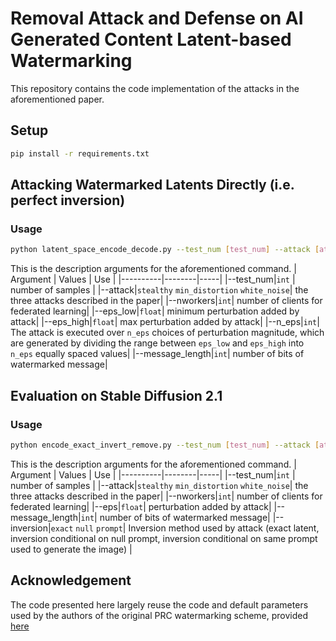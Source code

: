 # Removal Attack and Defense on AI Generated Content Latent-based Watermarking

This repository contains the code implementation of the attacks in the aforementioned paper.


## Setup

```bash
pip install -r requirements.txt
```

## Attacking Watermarked Latents Directly (i.e. perfect inversion)

### Usage

```bash 
python latent_space_encode_decode.py --test_num [test_num] --attack [attack] --eps_low [eps_low] --eps_high [eps_high] --n_eps [n_eps] --message_length [message_length]
```
This is the description arguments for the aforementioned command. 
| Argument | Values | Use |
|----------|--------|-----|
|--test_num|`int` | number of samples |
|--attack|`stealthy` `min_distortion` `white_noise`| the three attacks described in the paper|
|--nworkers|`int`| number of clients for federated learning|
|--eps_low|`float`| minimum perturbation added by attack|
|--eps_high|`float`| max perturbation added by attack|
|--n_eps|`int`| The attack is executed over `n_eps` choices of perturbation magnitude, which are generated by dividing the range between `eps_low` and `eps_high` into `n_eps` equally spaced values|
|--message_length|`int`| number of bits of watermarked message|


## Evaluation on Stable Diffusion 2.1

### Usage

```bash 
python encode_exact_invert_remove.py --test_num [test_num] --attack [attack] --eps [eps] --message_length [message_length] --inversion [inversion]
```
This is the description arguments for the aforementioned command. 
| Argument | Values | Use |
|----------|--------|-----|
|--test_num|`int` | number of samples |
|--attack|`stealthy` `min_distortion` `white_noise`| the three attacks described in the paper|
|--nworkers|`int`| number of clients for federated learning|
|--eps|`float`| perturbation added by attack|
|--message_length|`int`| number of bits of watermarked message|
|--inversion|`exact` `null` `prompt`| Inversion method used by attack (exact latent, inversion conditional on null prompt, inversion conditional on same prompt used to generate the image) |

## Acknowledgement

The code presented here largely reuse the code and default parameters used by the authors of the original PRC watermarking scheme,  provided [here](https://github.com/XuandongZhao/PRC-Watermark)
